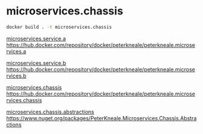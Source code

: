 # microservices.chassis

```sh
docker build . -t microservices.chassis
```

[microservices.service.a](https://github.com/PeterKneale/microservices.service.a) https://hub.docker.com/repository/docker/peterkneale/peterkneale.microservices.a

[microservices.service.b](https://github.com/PeterKneale/microservices.service.b) https://hub.docker.com/repository/docker/peterkneale/peterkneale.microservices.b

[microservices.chassis](https://github.com/PeterKneale/microservices.chassis) https://hub.docker.com/repository/docker/peterkneale/peterkneale.microservices.chassis

[microservices.chassis.abstractions](https://github.com/PeterKneale/microservices.chassis.abstractions) https://www.nuget.org/packages/PeterKneale.Microservices.Chassis.Abstractions
